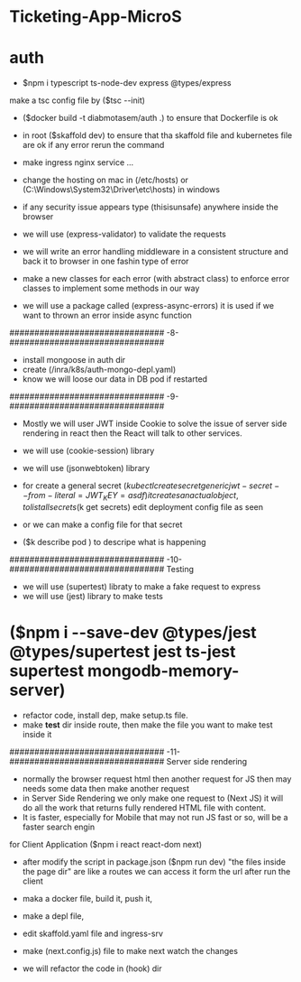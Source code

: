# Ticketing-App-MicroS

# auth

- $npm i typescript ts-node-dev express @types/express

make a tsc config file by ($tsc --init)

- ($docker build -t diabmotasem/auth .) to ensure that Dockerfile is ok

- in root ($skaffold dev) to ensure that tha skaffold file and kubernetes file are ok
  if any error rerun the command

- make ingress nginx service ...
- change the hosting on mac in (/etc/hosts) or (C:\Windows\System32\Driver\etc\hosts) in windows
- if any security issue appears type (thisisunsafe) anywhere inside the browser

- we will use (express-validator) to validate the requests
- we will write an error handling middleware in a consistent structure and back it to browser in one fashin type of error
- make a new classes for each error (with abstract class) to enforce error classes to implement some methods in our way

- we will use a package called (express-async-errors) it is used if we want to thrown an error inside async function

############################### -8- ###############################

- install mongoose in auth dir
- create (/inra/k8s/auth-mongo-depl.yaml)
- know we will loose our data in DB pod if restarted

############################### -9- ###############################

- Mostly we will user JWT inside Cookie to solve the issue of server side rendering in react then the React will talk to other services.
- we will use (cookie-session) library
- we will use (jsonwebtoken) library

- for create a general secret ($kubectl create secret generic jwt-secret --from-literal=JWT_KEY=asdf)
it creates an actual object, to list all secrets ($k get secrets)
  edit deployment config file as seen
- or we can make a config file for that secret

- ($k describe pod <podName>) to descripe what is happening

############################### -10- ############################### Testing

- we will use (supertest) libraty to make a fake request to express
- we will use (jest) library to make tests

# ($npm i --save-dev @types/jest @types/supertest jest ts-jest supertest mongodb-memory-server)

- refactor code, install dep, make setup.ts file.
- make **test** dir inside route, then make the file you want to make test inside it

############################### -11- ############################### Server side rendering

- normally the browser request html then another request for JS then may needs some data then make another request
- in Server Side Rendering we only make one request to (Next JS) it will do all the work that returns fully rendered HTML file with content.
- It is faster, especially for Mobile that may not run JS fast or so, will be a faster search engin

for Client Application ($npm i react react-dom next)

- after modify the script in package.json ($npm run dev) "the files inside the page dir" are like a routes we can access it form the url after run the client

- maka a docker file, build it, push it,
- make a depl file,
- edit skaffold.yaml file and ingress-srv

- make (next.config.js) file to make next watch the changes

- we will refactor the code in (hook) dir
